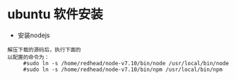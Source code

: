# ubuntu 软件安装
- 安装nodejs
```
解压下载的源码后，执行下面的
以配置的命令为： 
     #sudo ln -s /home/redhead/node-v7.10/bin/node /usr/local/bin/node 
     #sudo ln -s /home/redhead/node-v7.10/bin/npm /usr/local/bin/npm 
```
